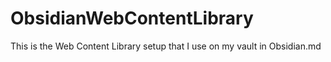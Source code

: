 # ObsidianWebContentLibrary
This is the Web Content Library setup that I use on my vault in Obsidian.md
